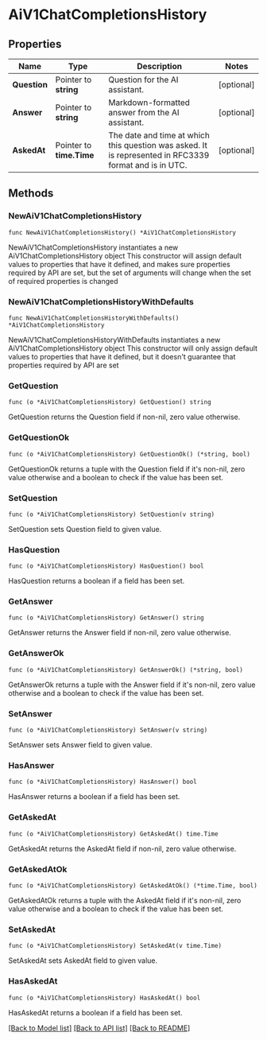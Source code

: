 # AiV1ChatCompletionsHistory

## Properties

Name | Type | Description | Notes
------------ | ------------- | ------------- | -------------
**Question** | Pointer to **string** | Question for the AI assistant. | [optional] 
**Answer** | Pointer to **string** | Markdown-formatted answer from the AI assistant. | [optional] 
**AskedAt** | Pointer to **time.Time** | The date and time at which this question was asked. It is represented in RFC3339 format and is in UTC. | [optional] 

## Methods

### NewAiV1ChatCompletionsHistory

`func NewAiV1ChatCompletionsHistory() *AiV1ChatCompletionsHistory`

NewAiV1ChatCompletionsHistory instantiates a new AiV1ChatCompletionsHistory object
This constructor will assign default values to properties that have it defined,
and makes sure properties required by API are set, but the set of arguments
will change when the set of required properties is changed

### NewAiV1ChatCompletionsHistoryWithDefaults

`func NewAiV1ChatCompletionsHistoryWithDefaults() *AiV1ChatCompletionsHistory`

NewAiV1ChatCompletionsHistoryWithDefaults instantiates a new AiV1ChatCompletionsHistory object
This constructor will only assign default values to properties that have it defined,
but it doesn't guarantee that properties required by API are set

### GetQuestion

`func (o *AiV1ChatCompletionsHistory) GetQuestion() string`

GetQuestion returns the Question field if non-nil, zero value otherwise.

### GetQuestionOk

`func (o *AiV1ChatCompletionsHistory) GetQuestionOk() (*string, bool)`

GetQuestionOk returns a tuple with the Question field if it's non-nil, zero value otherwise
and a boolean to check if the value has been set.

### SetQuestion

`func (o *AiV1ChatCompletionsHistory) SetQuestion(v string)`

SetQuestion sets Question field to given value.

### HasQuestion

`func (o *AiV1ChatCompletionsHistory) HasQuestion() bool`

HasQuestion returns a boolean if a field has been set.

### GetAnswer

`func (o *AiV1ChatCompletionsHistory) GetAnswer() string`

GetAnswer returns the Answer field if non-nil, zero value otherwise.

### GetAnswerOk

`func (o *AiV1ChatCompletionsHistory) GetAnswerOk() (*string, bool)`

GetAnswerOk returns a tuple with the Answer field if it's non-nil, zero value otherwise
and a boolean to check if the value has been set.

### SetAnswer

`func (o *AiV1ChatCompletionsHistory) SetAnswer(v string)`

SetAnswer sets Answer field to given value.

### HasAnswer

`func (o *AiV1ChatCompletionsHistory) HasAnswer() bool`

HasAnswer returns a boolean if a field has been set.

### GetAskedAt

`func (o *AiV1ChatCompletionsHistory) GetAskedAt() time.Time`

GetAskedAt returns the AskedAt field if non-nil, zero value otherwise.

### GetAskedAtOk

`func (o *AiV1ChatCompletionsHistory) GetAskedAtOk() (*time.Time, bool)`

GetAskedAtOk returns a tuple with the AskedAt field if it's non-nil, zero value otherwise
and a boolean to check if the value has been set.

### SetAskedAt

`func (o *AiV1ChatCompletionsHistory) SetAskedAt(v time.Time)`

SetAskedAt sets AskedAt field to given value.

### HasAskedAt

`func (o *AiV1ChatCompletionsHistory) HasAskedAt() bool`

HasAskedAt returns a boolean if a field has been set.


[[Back to Model list]](../README.md#documentation-for-models) [[Back to API list]](../README.md#documentation-for-api-endpoints) [[Back to README]](../README.md)


